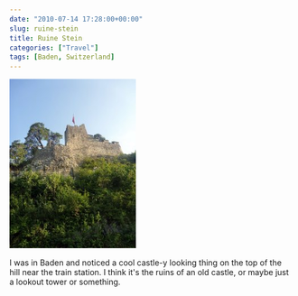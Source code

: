 ```yaml
---
date: "2010-07-14 17:28:00+00:00"
slug: ruine-stein
title: Ruine Stein
categories: ["Travel"]
tags: [Baden, Switzerland]
---
```


![p1020439-764621](p1020439-7646211.jpg)

I was in Baden and noticed a cool castle-y looking thing on the top of the hill near the train station. I think it's the ruins of an old castle, or maybe just a lookout tower or something.
